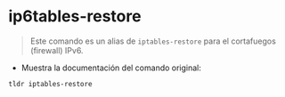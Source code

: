 # ip6tables-restore

> Este comando es un alias de `iptables-restore` para el cortafuegos (firewall) IPv6.

- Muestra la documentación del comando original:

`tldr iptables-restore`
